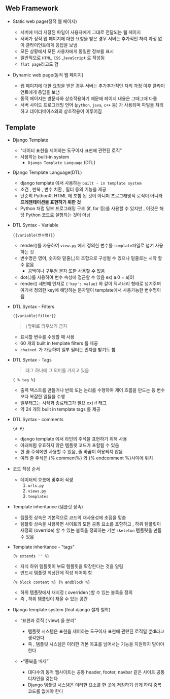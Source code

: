 ## Web Framework

* Static web page(정적 웹 페이지)

  * 서버에 미리 저장된 파일이 사용자에게 그대로 전달되는 웹 페이지
  * 서버가 정적 웹 페이지에 대한 요청을 받은 경우 서버는 추가적인 처리 과정 없이 클라이언트에게 응답을 보냄
  * 모든 상황에서 모든 사용자에게 동일한 정보를 표시
  * 일반적으로 `HTML`, `CSS` ,`JavaScript` 로 작성됨
  * `flat page`라고도 함
* Dynamic web page(동적 웹 페이지)

  * 웹 페이지에 대한 요청을 받은 경우 서버는 추가추가적인 처리 과정 이후 클라이언트에게 응답을 보냄
  * 동적 페이지는 방문자와 상호작용하기 때문에 페이지 내용은 그때그때 다름
  * 서버 사이드 프로그래밍 언어 (`python`, `java`, `c++` 등) 가 사용되며 파일을 처리하고 데이터베이스와의 상호작용이 이루어짐





## Template

* Django Template

  * "데이터 표현을 제어하는 도구이자 표현에 관련된 로직"
  * 사용하는 built-in system
    * `Django Template Language` (DTL)

* Django Template Language(DTL)

  * django template 에서 사용하는 `built - in template system`
  * 조건 , 반복 , 변수 치환 , 필터 등의 기능을 제공
  * 단순히 Python이 HTML 에 포함 된 것이 아니며 프로그래밍적 로직이 아니라 **프레젠테이션을 표현하기 위한 것**
  * Python 처럼 일부 프로그래밍 구조 (if, for 등)를 사용할 수 있지만 , 이것은 해당 Python 코드로 실행되는 것이 아님

* DTL Syntax - Variable

  ```
  {{variable(변수명)}}
  ```

  * render()를 사용하여 `view.py` 에서 정의한 변수를 `template`파일로 넘겨 사용하는 것
  * 변수명은 영어, 숫자와 밑줄(_)의 조합으로 구성될 수 있으나 밑줄로는 시작 할 수 없음
    * 공백이나 구두점 문자 또한 사용할 수 없음
  * dot(.)를 사용하여 변수 속성에 접근할 수 있음  ex) a.0 = a[0]
  * render() 세번째 인자로 `{'key': value}` 와 같이 딕셔너리 형태로 넘겨주며 여기서 정의한 key에 해당하는 문자열이 template에서 사용가능한 변수명이 됨

* DTL Syntax - Filters

  ```
  {{variable|filter}}
  ```

  > `|`앞뒤로 띄우쓰기 금지

  * 표시할 변수를 수정할 때 사용
  * 60 개의 built in template filters 를 제공
  * `chained `가 가능하며 일부 필터는 인자를 받기도 함

* DTL Syntax - Tags

  > 태그 하나에 그 의미를 가지고 있음

  ```
  { % tag %}
  ```

  * 출력 텍스트를 만들거나 반복 또는 논리를 수행하여 제어 흐름을 만드는 등 변수보다 복잡한 일들을 수행
  * 일부태그는 시작과 종료태그가 필요 ex) if 태그
  * 약 24 개의 built in template tags 를 제공

* DTL Syntax - comments

  ```
  {# #}
  ```

  * django template 에서 라인의 주석을 표현하기 위해 사용
  * 아래처럼 유효하지 않은 템플릿 코드가 포함될 수 있음
  * 한 줄 주석에만 사용할 수 있음, 줄 바꿈이 허용되지 않음
  * 여러 줄 주석은 {% comment%} 와 {% endcomment %}사이에 위치

* 코드 작성 순서

  * 데이터의 흐름에 맞추어 작성
    1. `urls.py`
    2. `views.py`
    3. `templates`

* Template inheritance (템플릿 상속)

  * 템플릿 상속은 기본적으로 코드의 재사용성에 초점을 맞춤
  * 템플릿 상속을 사용하면 사이트의 모든 공통 요소를 포함하고 , 하위 템플릿이 재정의 (override) 할 수 있는 블록을 정의하는 기본 `skeleton` 템플릿을 만들 수 있음

* Template inheritance - "tags"

  ```
  {% extends '' %}
  ```

  * 자식 하위 템플릿이 부모 템플릿을 확장한다는 것을 알림
  * 반드시 템플릿 최상단에 작성 되어야 함

  ```
  {% block content %} {% endblock %}
  ```

  * 하위 템플릿에서 재지정 ( overriden )할 수 있는 블록을 정의
  * 즉 , 하위 템플릿이 채울 수 있는 공간

* Django template system (feat.django 설계 철학)

  * “표현과 로직 ( view) 을 분리”

    * 템플릿 시스템은 표현을 제어하는 도구이자 표현에 관련된 로직일 뿐dl라고 생각한다
    * 즉 , 템플릿 시스템은 이러한 기본 목표를 넘어서는 기능을 지원하지 말아야 한다

  * •“중복을 배제”

    * 대다수의 동적 웹사이트는 공통 header, footer, navbar 같은 사이트 공통 디자인을 갖는다
    * Django 템플릿 시스템은 이러한 요소를 한 곳에 저장하기 쉽게 하여 중복 코드를 없애야 한다

    